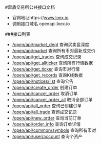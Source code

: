 #雷盾交易所公共接口文档
* 官网地址https://www.loex.io
* 调用接口域名 openapi.loex.io


###接口列表
* [/open/api/market_dept](api_file/market_dept.md) 查询买卖盘深度
* [/open/api/market](api_file/market.md)          查询所有币对最新成交价
* [/open/api/get_trades](api_file/get_trades.md)      查询成交记录
* [/open/api/get_allticker](api_file/get_allticker.md)   查询所有行情数据
* [/open/api/get_ticker](api_file/get_ticker.md)      查询币对行情
* [/open/api/get_records](api_file/get_records.md)     查询K线数据
* [/open/api/notices/list](api_file/notices.md)    查询公告
* [/open/api/create_order](api_file/create_order.md)    创建订单
* [/open/api/cancel_order](api_file/cancel_order.md)    取消订单
* [/open/api/cancel_order_all](api_file/cancel_order_all.md)  取消全部订单
* [/open/api/all_order](api_file/all_order.md)       查询已创建订单
* [/open/api/all_trade](api_file/all_trade.md)      查询成交记录
* [/open/api/new_order](api_file/new_order.md)      查询当前订单
* [/open/api/order_info](api_file/order_info.md)     查询订单详情
* [/open/api/common/symbols](api_file/symbols.md) 查询所有币对
* [/open/api/user/account](api_file/account.md)   查询个资产
